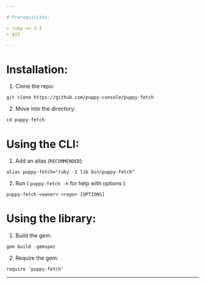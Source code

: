 ```yaml
---

# Prerequisites:

- ruby >= 3.2
- git

---
```


# Installation:

1. Clone the repo:
```
git clone https://github.com/puppy-console/puppy-fetch
```
2. Move into the directory:
```
cd puppy-fetch
```

# Using the CLI:

1. Add an alias (`RECOMMENDED`):
```
alias puppy-fetch="ruby -I lib bin/puppy-fetch"
```

2. Run ( `puppy-fetch -h` for help with options ):
```
puppy-fetch <owner> <repo> [OPTIONS]
```

# Using the library:

1. Build the gem:

```
gem build .gemspec
```

2. Require the gem: 

```
require 'puppy-fetch'
```

---
